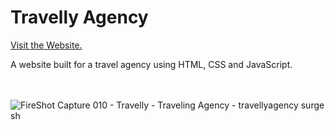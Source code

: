 # Travelly Agency

<a onclick="window.open(this.href,'_blank');return false;" href="https://travellyagency.surge.sh">Visit the Website.</a>


A website built for a travel agency using HTML, CSS and JavaScript.
<br><br><br>

![FireShot Capture 010 - Travelly - Traveling Agency - travellyagency surge sh](https://user-images.githubusercontent.com/39883704/90576816-3855b200-e18d-11ea-8ca0-46d349ee85f4.jpg)
